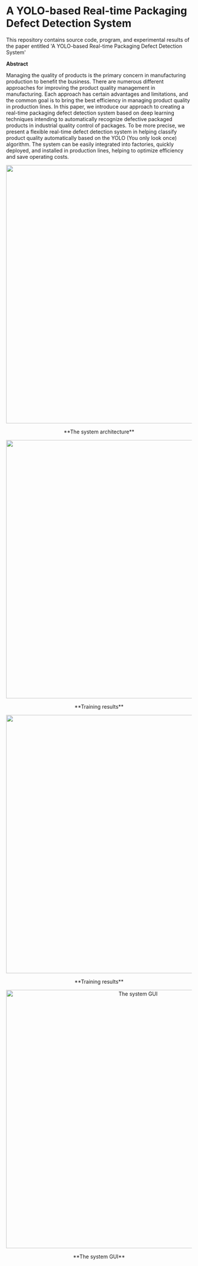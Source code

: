 # A YOLO-based Real-time Packaging Defect Detection System

This repository contains source code, program, and experimental results of the paper entitled 'A YOLO-based Real-time Packaging Defect Detection System'


**Abstract**

Managing the quality of products is the primary concern in manufacturing production to benefit the business. There are numerous different approaches for improving the product quality management in manufacturing. Each approach has certain advantages and limitations, and the common goal is to bring the best efficiency in managing product quality in production lines. In this paper, we introduce our approach to creating a real-time packaging defect detection system based on deep learning techniques intending to automatically recognize defective packaged products in industrial quality control of packages. To be more precise, we present a flexible real-time defect detection system in helping classify product quality automatically based on the YOLO (You only look once) algorithm. The system can be easily integrated into factories, quickly deployed, and installed in production lines, helping to optimize efficiency and save operating costs.

<p align="center">
  <img src="https://github.com/vuthithuhuyen/A-YOLO-based-Real-time-Packaging-Defect-Detection-System/blob/main/System_architecture.png" width="700">    
</p>
<p align="center"><label>**The system architecture**</label></p>

<p align="center">
  <img src="https://github.com/vuthithuhuyen/A-YOLO-based-Real-time-Packaging-Defect-Detection-System/blob/main/training%20results.png" width="700">    
</p>
<p align="center"><label>**Training results**</label></p>

<p align="center">
  <img src="https://github.com/vuthithuhuyen/A-YOLO-based-Real-time-Packaging-Defect-Detection-System/blob/main/training%20results%202.png" width="700">    
</p>
<p align="center"><label>**Training results**</label></p>


<p align="center">
  <img src="https://github.com/vuthithuhuyen/A-YOLO-based-Real-time-Packaging-Defect-Detection-System/blob/main/System%20GUI.png" width="700" title="The system GUI">    
</p>
<p align="center"><label>**The system GUI**</label></p>
